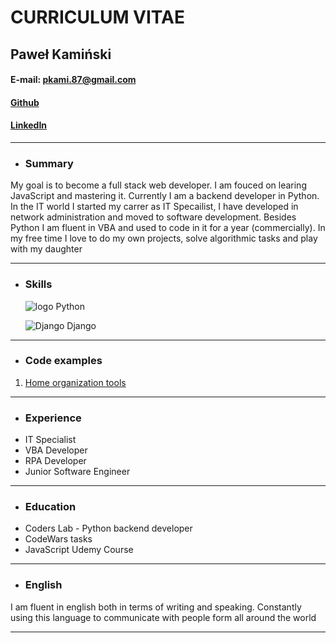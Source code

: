 # CURRICULUM VITAE

## Paweł Kamiński

#### E-mail: pkami.87@gmail.com

#### [Github](https://github.com/pakam2)

#### [LinkedIn](https://www.linkedin.com/in/paweł-kamiński-3470ba162/)

___

*  ### Summary
My goal is to become a full stack web developer. I am fouced on learing JavaScript and mastering it. Currently I am a backend developer in Python. In the IT world I started my carrer as IT Specailist, I have developed in network administration and moved to software development. Besides Python I am fluent in VBA and used to code in it for a year (commercially). In my free time I love to do my own projects, solve algorithmic tasks and play with my daughter  

___

*  ### Skills
	![logo](https://upload.wikimedia.org/wikipedia/commons/c/c3/Python-logo-notext.svg) Python 
	
	![Django](https://upload.wikimedia.org/wikipedia/commons/4/45/Django_logo.png)   Django
	

___

*  ### Code examples
1. [Home organization tools](https://github.com/pakam2/python-projects/)


___

*  ### Experience
- IT Specialist
- VBA Developer
- RPA Developer
- Junior Software Engineer


___

*  ### Education
- Coders Lab - Python backend developer
- CodeWars tasks
- JavaScript Udemy Course
___

*  ### English
I am fluent in english both in terms of writing and speaking. Constantly using this language to communicate with people form all around the world
___
